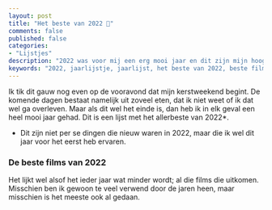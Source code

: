 ```yaml
---
layout: post
title: "Het beste van 2022 🥳"
comments: false
published: false
categories: 
- "Lijstjes"
description: "2022 was voor mij een erg mooi jaar en dit zijn mijn hoogte punten.."
keywords: "2022, jaarlijstje, jaarlijst, het beste van 2022, beste films, beste series, beste apps"
---
```


Ik tik dit gauw nog even op de vooravond dat mijn kerstweekend begint. De komende dagen bestaat namelijk uit zoveel eten, dat ik niet weet of ik dat wel ga overleven.
Maar als dit wel het einde is, dan heb ik in elk geval een heel mooi jaar gehad. Dit is een lijst met het allerbeste van 2022*.

* Dit zijn niet per se dingen die nieuw waren in 2022, maar die ik wel dit jaar voor het eerst heb ervaren.

### De beste films van 2022
Het lijkt wel alsof het ieder jaar wat minder wordt; al die films die uitkomen. Misschien ben ik gewoon te veel verwend door de jaren heen, maar misschien is het meeste ook al gedaan.
